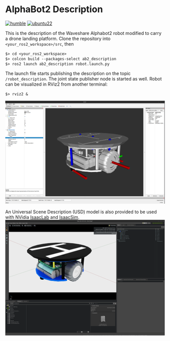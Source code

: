 # AlphaBot2 Description

[![humble][humble-badge]][humble]
[![ubuntu22][ubuntu22-badge]][ubuntu22]

This is the description of the Waveshare Alphabot2 robot modified to carry a drone landing platform.
Clone the repository into `<your_ros2_workspace>/src`, then
```shell
$> cd <your_ros2_workspace>
$> colcon build --packages-select ab2_description
$> ros2 launch ab2_description robot.launch.py
```
The launch file starts publishing the description on the topic `/robot_description`. The joint state publisher node is started as well.
Robot can be visualized in RViz2 from another terminal:
```shell
$> rviz2 &
```
![Alphabot2 in RViz2](resources/ab2-rviz2.png)

[humble]: https://docs.ros.org/en/humble/index.html
[humble-badge]: https://img.shields.io/badge/-HUMBLE-orange?style=flat-square&logo=ros
[ubuntu22-badge]: https://img.shields.io/badge/-UBUNTU%2022%2E04-blue?style=flat-square&logo=ubuntu&logoColor=white
[ubuntu22]: https://releases.ubuntu.com/jammy/

An Universal Scene Description (USD) model is also provided to be used with NVidia [IsaacLab](https://github.com/isaac-sim/IsaacLab) and [IsaacSim](https://github.com/isaac-sim/IsaacSim).
![Alphabot2 in IsaacSim](resources/ab2-isaac-sim.png)
